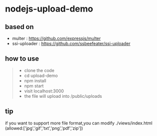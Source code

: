 # nodejs-upload-demo

## based on

- multer : https://github.com/expressjs/multer
- ssi-uploader : https://github.com/ssbeefeater/ssi-uploader

## how to use 

> - clone the code 
> - cd upload-demo
> - npm install 
> - npm start 
> - visit localhost:3000
> - the file will upload into /public/uploads

## tip

if you want to support more file format,you can modify ./views/index.html (allowed:\['jpg','gif','txt','png','pdf','zip'\])



